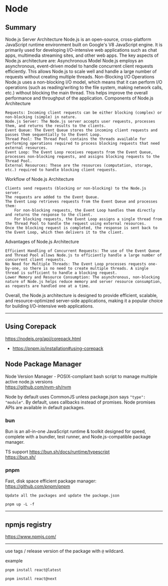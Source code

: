 # Node

## Summary

Node.js Server Architecture
Node.js is an open-source, cross-platform JavaScript runtime environment built on Google's V8 JavaScript engine. It is primarily used for developing I/O-intensive web applications such as chat apps, multimedia streaming sites, and other web apps. The key aspects of Node.js architecture are: Asynchronous Model
Node.js employs an asynchronous, event-driven model to handle concurrent client requests efficiently. This allows Node.js to scale well and handle a large number of requests without creating multiple threads. Non-Blocking I/O Operations
Node.js uses a non-blocking I/O model, which means that it can perform I/O operations (such as reading/writing to the file system, making network calls, etc.) without blocking the main thread. This helps improve the overall performance and throughput of the application. Components of Node.js Architecture

    Requests: Incoming client requests can be either blocking (complex) or non-blocking (simple) in nature.
    Node.js Server: The Node.js server accepts user requests, processes them, and returns the results to the clients.
    Event Queue: The Event Queue stores the incoming client requests and passes them sequentially to the Event Loop.
    Thread Pool: The Thread Pool contains the threads available for performing operations required to process blocking requests that need external resources.
    Event Loop: The Event Loop receives requests from the Event Queue, processes non-blocking requests, and assigns blocking requests to the Thread Pool.
    External Resources: These are the resources (computation, storage, etc.) required to handle blocking client requests.

Workflow of Node.js Architecture

    Clients send requests (blocking or non-blocking) to the Node.js server.
    The requests are added to the Event Queue.
    The Event Loop retrieves requests from the Event Queue and processes them:
        For non-blocking requests, the Event Loop handles them directly and returns the response to the client.
        For blocking requests, the Event Loop assigns a single thread from the Thread Pool to handle the request using external resources.
    Once the blocking request is completed, the response is sent back to the Event Loop, which then delivers it to the client.

Advantages of Node.js Architecture

    Efficient Handling of Concurrent Requests: The use of the Event Queue and Thread Pool allows Node.js to efficiently handle a large number of concurrent client requests.
    No Need for Multiple Threads: The Event Loop processes requests one-by-one, so there is no need to create multiple threads. A single thread is sufficient to handle a blocking request.
    Lower Memory and Resource Consumption: The asynchronous, non-blocking nature of Node.js helps reduce memory and server resource consumption, as requests are handled one at a time.

Overall, the Node.js architecture is designed to provide efficient, scalable, and resource-optimized server-side applications, making it a popular choice for building I/O-intensive web applications.

---

## Using Corepack

https://nodejs.org/api/corepack.html

-   https://pnpm.io/installation#using-corepack

## Node Package Manager

Node Version Manager - POSIX-compliant bash script to manage multiple active node.js versions
<br>
https://github.com/nvm-sh/nvm

Node by default uses CommonJS unless package.json says `"type": "module"`.
By default, uses callbacks instead of promises. Node promises APIs are available in default packages.

### bun

Bun is an all-in-one JavaScript runtime & toolkit designed for speed, complete with a bundler, test runner, and Node.js-compatible package manager.

TS support
https://bun.sh/docs/runtime/typescript
<br>
https://bun.sh/

### pnpm

Fast, disk space efficient package manager:
<br>
https://github.com/pnpm/pnpm

```
Update all the packages and update the package.json

pnpm up -L -f

```

---

## npmjs registry

https://www.npmjs.com/

---

use tags / release version of the package with `@` wildcard.

example

```
pnpm install react@latest

pnpm install react@next
```
